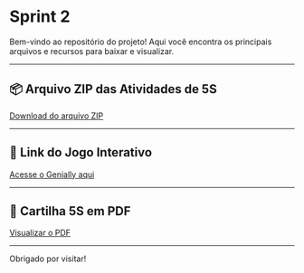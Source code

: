 # Sprint 2

Bem-vindo ao repositório do projeto! Aqui você encontra os principais arquivos e recursos para baixar e visualizar.

---

## 📦 Arquivo ZIP das Atividades de 5S

[Download do arquivo ZIP]([files/projeto.zip](https://github.com/GMARIANAMARITNS/etecjac/blob/main/Atividades%205S%20(1).zip))

---

## 🎨 Link do Jogo Interativo

[Acesse o Genially aqui]([https://genial.ly/seu-projeto](https://view.genially.com/68169d1a7306f160f7ca27f5/interactive-content-aplicando-o-5s-cooperativa)) 

---

## 📄 Cartilha 5S em PDF

[Visualizar o PDF]([files/documento.pdf](https://github.com/GMARIANAMARITNS/etecjac/blob/main/Cartilha%20Educativa%205S%20(1).pdf))

---

Obrigado por visitar!  
